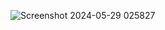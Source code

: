 ![Screenshot 2024-05-29 025827](https://github.com/Amr-ALsamei/referral_freindsapp/assets/123590706/c30eeccd-bfaa-4adf-9fb9-46335a580ffb)
